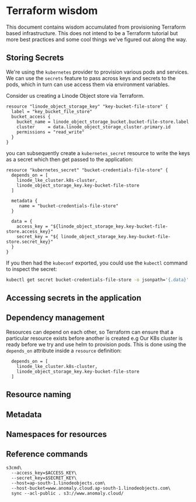 # Terraform wisdom

This document contains wisdom accumulated from provisioning Terraform based infrastructure. This does not intend to be a Terraform tutorial but more best practices and some cool things we've figured out along the way.


## Storing Secrets

We're using the `kubernetes` provider to provision various pods and services. We can use the `secrets` feature to pass across keys and secrets to the pods, which in turn can use access them via environment variables.

Consider us creating a Linode Object store via Terraform.

```hcl
resource "linode_object_storage_key" "key-bucket-file-store" {
  label = "key_bucket_file_store"
  bucket_access {
    bucket_name = linode_object_storage_bucket.bucket-file-store.label
    cluster     = data.linode_object_storage_cluster.primary.id
    permissions = "read_write"
  }
}
```

you can subsequently create a `kubernetes_secret` resource to write the keys as a secret which then get passed to the application:

```hcl
resource "kubernetes_secret" "bucket-credentials-file-store" {
  depends_on = [
    linode_lke_cluster.k8s-cluster,
    linode_object_storage_key.key-bucket-file-store
  ]

  metadata {
     name = "bucket-credentials-file-store"
  }

  data = {
    access_key = "${linode_object_storage_key.key-bucket-file-store.access_key}"
    secret_key = "${ linode_object_storage_key.key-bucket-file-store.secret_key}"
  }
}
```

If you then had the `kubeconf` exported, you could use the `kubectl` command to inspect the secret:

```sh
kubectl get secret bucket-credentials-file-store -o jsonpath='{.data}'
```


## Accessing secrets in the application

## Dependency management

Resources can depend on each other, so Terraform can ensure that a particular resource exists before another is created e.g Our K8s cluster is ready before we try and use helm to provision pods. This is done using the `depends_on` attribute inside a `resource` definition:

```
  depends_on = [
    linode_lke_cluster.k8s-cluster,
    linode_object_storage_key.key-bucket-file-store
  ]
```

## Resource naming


## Metadata


## Namespaces for resources


## Reference commands

```
s3cmd\
  --access_key=$ACCESS_KEY\
  --secret_key=$SECRET_KEY\
  --host=ap-south-1.linodeobjects.com\
  --host-bucket=www.anomaly.cloud.ap-south-1.linodeobjects.com\
  sync --acl-public . s3://www.anomaly.cloud/
```
